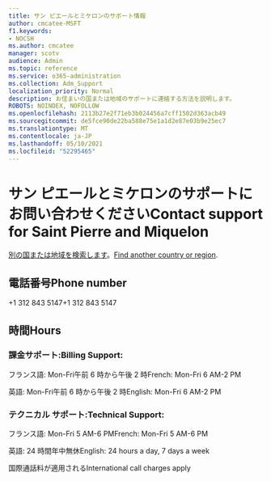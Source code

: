 ```yaml
---
title: サン ピエールとミケロンのサポート情報
author: cmcatee-MSFT
f1.keywords:
- NOCSH
ms.author: cmcatee
manager: scotv
audience: Admin
ms.topic: reference
ms.service: o365-administration
ms.collection: Adm_Support
localization_priority: Normal
description: お住まいの国または地域のサポートに連絡する方法を説明します。
ROBOTS: NOINDEX, NOFOLLOW
ms.openlocfilehash: 2113b27e2f71eb3b024456a7cff1502d363acb49
ms.sourcegitcommit: de5fce90de22ba588e75e1a1d2e87e03b9e25ec7
ms.translationtype: MT
ms.contentlocale: ja-JP
ms.lasthandoff: 05/10/2021
ms.locfileid: "52295465"
---
```

# <a name="contact-support-for-saint-pierre-and-miquelon"></a><span data-ttu-id="83e44-103">サン ピエールとミケロンのサポートにお問い合わせください</span><span class="sxs-lookup"><span data-stu-id="83e44-103">Contact support for Saint Pierre and Miquelon</span></span>

<span data-ttu-id="83e44-104">[別の国または地域を検索します](../../business-video/get-help-support.md)。</span><span class="sxs-lookup"><span data-stu-id="83e44-104">[Find another country or region](../../business-video/get-help-support.md).</span></span>

## <a name="phone-number"></a><span data-ttu-id="83e44-105">電話番号</span><span class="sxs-lookup"><span data-stu-id="83e44-105">Phone number</span></span>
<span data-ttu-id="83e44-106">+1 312 843 5147</span><span class="sxs-lookup"><span data-stu-id="83e44-106">+1 312 843 5147</span></span>

## <a name="hours"></a><span data-ttu-id="83e44-107">時間</span><span class="sxs-lookup"><span data-stu-id="83e44-107">Hours</span></span>
### <a name="billing-support"></a><span data-ttu-id="83e44-108">課金サポート:</span><span class="sxs-lookup"><span data-stu-id="83e44-108">Billing Support:</span></span>

<span data-ttu-id="83e44-109">フランス語: Mon-Fri午前 6 時から午後 2 時</span><span class="sxs-lookup"><span data-stu-id="83e44-109">French: Mon-Fri 6 AM-2 PM</span></span>

<span data-ttu-id="83e44-110">英語: Mon-Fri午前 6 時から午後 2 時</span><span class="sxs-lookup"><span data-stu-id="83e44-110">English: Mon-Fri 6 AM-2 PM</span></span>

### <a name="technical-support"></a><span data-ttu-id="83e44-111">テクニカル サポート:</span><span class="sxs-lookup"><span data-stu-id="83e44-111">Technical Support:</span></span>

<span data-ttu-id="83e44-112">フランス語: Mon-Fri 5 AM-6 PM</span><span class="sxs-lookup"><span data-stu-id="83e44-112">French: Mon-Fri 5 AM-6 PM</span></span>

<span data-ttu-id="83e44-113">英語: 24 時間年中無休</span><span class="sxs-lookup"><span data-stu-id="83e44-113">English: 24 hours a day, 7 days a week</span></span>

<span data-ttu-id="83e44-114">国際通話料が適用される</span><span class="sxs-lookup"><span data-stu-id="83e44-114">International call charges apply</span></span>
